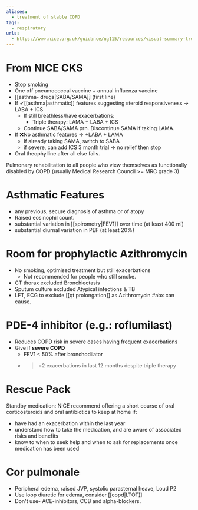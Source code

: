 ```yaml
---
aliases:
  - treatment of stable COPD
tags:
  - respiratory
urls:
  - https://www.nice.org.uk/guidance/ng115/resources/visual-summary-treatment-algorithm-pdf-6604261741
---
```

# From NICE CKS 
- Stop smoking
- One off pneumococcal vaccine + annual influenza vaccine
- [[asthma- drugs|SABA/SAMA]] (first line)
- If ✔[[asthma|asthmatic]] features suggesting steroid responsiveness -> LABA + ICS
	- If still breathless/have exacerbations:
		- Triple therapy: LAMA + LABA + ICS
	- Continue SABA/SAMA prn. Discontinue SAMA if taking LAMA. 
- If ❌No asthmatic features -> +LABA + LAMA
	- If already taking SAMA, switch to SABA
	- if severe, can add ICS 3 month trial -> no relief then stop
- Oral theophylline after all else fails.

Pulmonary rehabilitation to all people who view themselves as functionally disabled by COPD (usually Medical Research Council >= MRC grade 3)

# Asthmatic Features 
- any previous, secure diagnosis of asthma or of atopy
- Raised eosinophil count.
- substantial variation in [[spirometry|FEV1]] over time (at least 400 ml)
- substantial diurnal variation in PEF (at least 20%)

# Room for prophylactic Azithromycin 
- No smoking, optimised treatment but still exacerbations
	- Not recommended for people who still smoke. 
- CT thorax excluded Bronchiectasis
- Sputum culture excluded Atypical infections & TB
- LFT, ECG to exclude [[qt prolongation]] as Azithromycin #abx can cause.

# PDE-4 inhibitor (e.g.: roflumilast) 
- Reduces COPD risk in severe cases having frequent exacerbations 
- Give if **severe COPD**
	- FEV1 < 50% after bronchodilator 
	- >=2 exacerbations in last 12 months despite triple therapy
# Rescue Pack
Standby medication: NICE recommend offering a short course of oral corticosteroids and oral antibiotics to keep at home if: 
- have had an exacerbation within the last year
- understand how to take the medication, and are aware of associated risks and benefits
- know to when to seek help and when to ask for replacements once medication has been used
# Cor pulmonale 
- Peripheral edema, raised JVP, systolic parasternal heave, Loud P2
- Use loop diuretic for edema, consider [[copd|LTOT]]
- Don't use- ACE-inhibitors, CCB and alpha-blockers. 